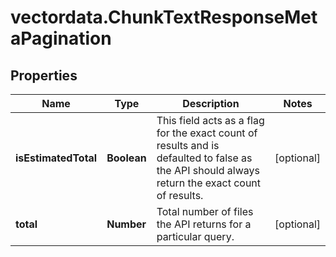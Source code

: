# vectordata.ChunkTextResponseMetaPagination

## Properties

Name | Type | Description | Notes
------------ | ------------- | ------------- | -------------
**isEstimatedTotal** | **Boolean** | This field acts as a flag for the exact count of results and is defaulted to false as the API should always return the exact count of results. | [optional] 
**total** | **Number** | Total number of files the API returns for a particular query. | [optional] 


